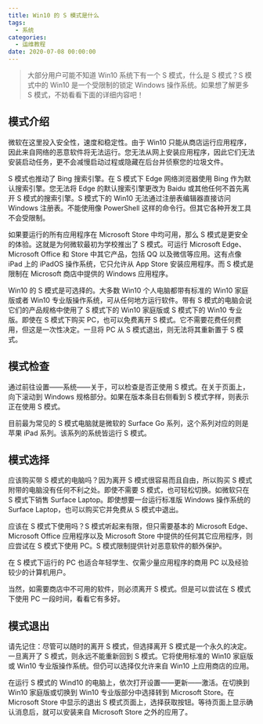 ```yaml
---
title: Win10 的 S 模式是什么
tags:
  - 系统
categories:
  - 运维教程
date: 2020-07-08 00:00:00
---
```


> 大部分用户可能不知道 Win10 系统下有一个 S 模式，什么是 S 模式？S 模式中的 Win10 是一个受限制的锁定 Windows 操作系统。如果想了解更多 S 模式，不妨看看下面的详细内容吧！

<!-- more -->

## 模式介绍

微软在这里投入安全性，速度和稳定性。由于 Win10 只能从商店运行应用程序，因此来自网络的恶意软件将无法运行。您无法从网上安装应用程序，因此它们无法安装启动任务，更不会减慢启动过程或隐藏在后台并侦察您的垃圾文件。

S 模式也推动了 Bing 搜索引擎。在 S 模式下 Edge 网络浏览器使用 Bing 作为默认搜索引擎。您无法将 Edge 的默认搜索引擎更改为 Baidu 或其他任何不首先离开 S 模式的搜索引擎。S 模式下的 Win10 无法通过注册表编辑器直接访问 Windows 注册表。不能使用像 PowerShell 这样的命令行。但其它各种开发工具不会受限制。

如果要运行的所有应用程序在 Microsoft Store 中均可用，那么 S 模式是更安全的体验。这就是为何微软最初为学校推出了 S 模式。可运行 Microsoft Edge、Microsoft Office 和 Store 中其它产品，包括 QQ 以及微信等应用。这有点像 iPad 上的 iPadOS 操作系统，它只允许从 App Store 安装应用程序。而 S 模式是限制在 Microsoft 商店中提供的 Windows 应用程序。

Win10 的 S 模式是可选择的。大多数 Win10 个人电脑都带有标准的 Win10 家庭版或者 Win10 专业版操作系统，可从任何地方运行软件。带有 S 模式的电脑会说它们的产品规格中使用了 S 模式下的 Win10 家庭版或 S 模式下的 Win10 专业版。即使在 S 模式下购买 PC，也可以免费离开 S 模式。它不需要花费任何费用，但这是一次性决定。一旦将 PC 从 S 模式退出，则无法将其重新置于 S 模式。

## 模式检查

通过前往设置——系统——关于，可以检查是否正使用 S 模式。在关于页面上，向下滚动到 Windows 规格部分。如果在版本条目右侧看到 S 模式字样，则表示正在使用 S 模式。

目前最为常见的 S 模式电脑就是微软的 Surface Go 系列，这个系列对应的则是苹果 iPad 系列。该系列的系统皆运行 S 模式。

## 模式选择

应该购买带 S 模式的电脑吗？因为离开 S 模式很容易而且自由，所以购买 S 模式附带的电脑没有任何不利之处。即使不需要 S 模式，也可轻松切换。如微软只在 S 模式下销售 Surface Laptop。即使想要一台运行标准版 Windows 操作系统的 Surface Laptop，也可以购买它并免费从 S 模式中退出。

应该在 S 模式下使用吗？S 模式听起来有限，但只需要基本的 Microsoft Edge、Microsoft Office 应用程序以及 Microsoft Store 中提供的任何其它应用程序，则应尝试在 S 模式下使用 PC。S 模式限制提供针对恶意软件的额外保护。

在 S 模式下运行的 PC 也适合年轻学生、仅需少量应用程序的商用 PC 以及经验较少的计算机用户。

当然，如需要商店中不可用的软件，则必须离开 S 模式。但是可以尝试在 S 模式下使用 PC 一段时间，看看它有多好。

## 模式退出

请先记住：尽管可以随时的离开 S 模式，但选择离开 S 模式是一个永久的决定。一旦离开了 S 模式，则永远不能重新回到 S 模式。它将使用标准的 Win10 家庭版或 Win10 专业版操作系统。但仍可以选择仅允许来自 Win10 上应用商店的应用。

在运行 S 模式的 Wind10 的电脑上，依次打开设置——更新——激活。在切换到 Win10 家庭版或切换到 Win10 专业版部分中选择转到 Microsoft Store。在 Microsoft Store 中显示的退出 S 模式页面上，选择获取按钮。等待页面上显示确认消息后，就可以安装来自 Microsoft Store 之外的应用了。